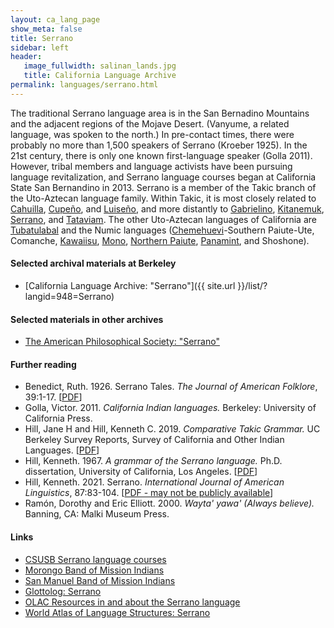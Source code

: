```yaml
---
layout: ca_lang_page
show_meta: false
title: Serrano
sidebar: left
header:
   image_fullwidth: salinan_lands.jpg
   title: California Language Archive
permalink: languages/serrano.html
---
```


The traditional Serrano language area is in the San Bernadino Mountains and the adjacent regions of the Mojave Desert. (Vanyume, a related language, was spoken to the north.) In pre-contact times, there were probably no more than 1,500 speakers of Serrano (Kroeber 1925). In the 21st century, there is only one known first-language speaker (Golla 2011). However, tribal members and language activists have been pursuing language revitalization, and Serrano language courses began at California State San Bernandino in 2013. Serrano is a member of the Takic branch of the Uto-Aztecan language family. Within Takic, it is most closely related to [Cahuilla](cahuilla.html), [Cupeño](cupeno.html), and [Luiseño](luiseno.html), and more distantly to [Gabrielino](gabrielino.html), [Kitanemuk](kitanemuk.html), [Serrano](serrano.html), and [Tataviam](tataviam.html). The other Uto-Aztecan languages of California are [Tubatulabal](tubatulabal.html) and the Numic languages ([Chemehuevi](chemehuevi.html)-Southern Paiute-Ute, Comanche, [Kawaiisu](kawaiisu.html), [Mono](mono.html), [Northern Paiute](northern-paiute.html), [Panamint](panamint.html), and Shoshone).

#### Selected archival materials at Berkeley

* [California Language Archive: "Serrano"]({{ site.url }}/list/?langid=948=Serrano)

#### Selected materials in other archives

* [The American Philosophical Society: "Serrano"](https://indigenousguide.amphilsoc.org/search?f%5B0%5D=guide_language_content_title%3ASerrano)

#### Further reading

* Benedict, Ruth. 1926. Serrano Tales. *The Journal of American Folklore*, 39:1-17.
[[PDF](https://www.jstor.org/stable/534967?seq=1#metadata_info_tab_contents)]
* Golla, Victor. 2011. *California Indian languages.* Berkeley: University of California Press.
* Hill, Jane H and Hill, Kenneth C. 2019. *Comparative Takic Grammar.* UC Berkeley Survey Reports, Survey of California and Other Indian Languages.
[[PDF](https://escholarship.org/uc/item/6tr732gg)]
* Hill, Kenneth. 1967. *A grammar of the Serrano language.* Ph.D. dissertation, University of California, Los Angeles.
[[PDF](https://linguistics.ucla.edu/images/stories/Hill.1967.pdf)]
* Hill, Kenneth. 2021. Serrano. *International Journal of American Linguistics*, 87:83-104.
[[PDF - may not be publicly available](https://www.journals.uchicago.edu/doi/pdf/10.1086/712460)]
* Ramón, Dorothy and Eric Elliott. 2000. *Wayta' yawa' (Always believe).* Banning, CA: Malki Museum Press.

#### Links

* [CSUSB Serrano language courses](https://www.csusb.edu/world-languages-and-literatures/undergraduate/other-languages-offered/serrano)
* [Morongo Band of Mission Indians](http://www.morongonation.org/)
* [San Manuel Band of Mission Indians](http://www.sanmanuel-nsn.gov/)
* [Glottolog: Serrano](https://glottolog.org/resource/languoid/id/serr1255)
* [OLAC Resources in and about the Serrano language](http://www.language-archives.org/language/ser)
* [World Atlas of Language Structures: Serrano](http://wals.info/languoid/lect/wals_code_srr)

